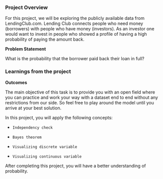 ### Project Overview

 For this project, we will be exploring the publicly available data from LendingClub.com. Lending Club connects people who need money (borrowers) with people who have money (investors). As an investor one would want to invest in people who showed a profile of having a high probability of paying the amount back.

**Problem Statement**

What is the probability that the borrower paid back their loan in full?


### Learnings from the project

 **Outcomes**

The main objective of this task is to provide you with an open field where you can practice and work your way with a dataset end to end without any restrictions from our side. So feel free to play around the model until you arrive at your best solution.

In this project, you will apply the following concepts:

-     Independency check
-     Bayes theorem
-     Visualizing discrete variable
-     Visualizing continuous variable

After completing this project, you will have a better understanding of probability.


